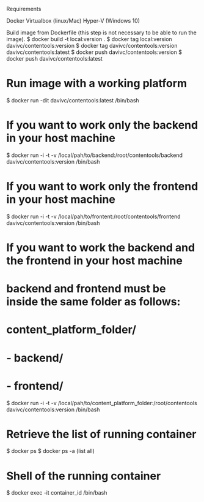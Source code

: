 Requirements

Docker
Virtualbox (linux/Mac)
Hyper-V (Windows 10)

Build image from Dockerfile (this step is not necessary to be able to run the image).
$ docker build -t local:version .
$ docker tag local:version davivc/contentools:version
$ docker tag davivc/contentools:version davivc/contentools:latest
$ docker push davivc/contentools:version
$ docker push davivc/contentools:latest

# Run image with a working platform 
$ docker run -dit davivc/contentools:latest /bin/bash

# If you want to work only the backend in your host machine
$ docker run -i -t -v /local/pah/to/backend:/root/contentools/backend davivc/contentools:version /bin/bash

# If you want to work only the frontend in your host machine
$ docker run -i -t -v /local/pah/to/frontent:/root/contentools/frontend davivc/contentools:version /bin/bash

# If you want to work the backend and the frontend in your host machine
# backend and frontend must be inside the same folder as follows:
# content_platform_folder/
#    - backend/
#    - frontend/
$ docker run -i -t -v /local/pah/to/content_platform_folder:/root/contentools davivc/contentools:version /bin/bash

# Retrieve the list of running container
$ docker ps
$ docker ps -a (list all)

# Shell of the running container
$ docker exec -it container_id /bin/bash